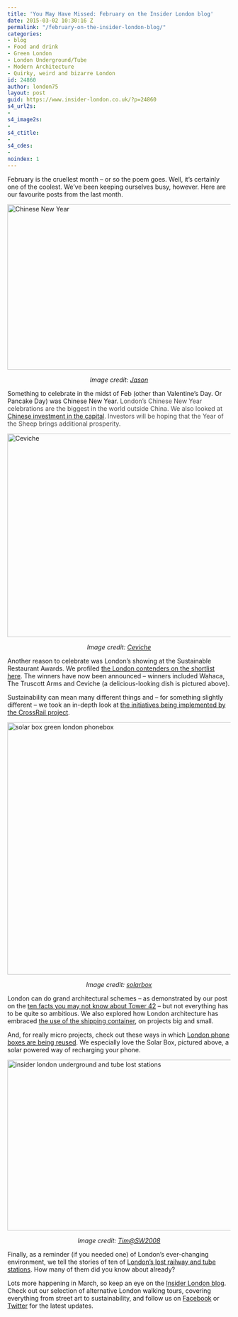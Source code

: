 ```yaml
---
title: 'You May Have Missed: February on the Insider London blog'
date: 2015-03-02 10:30:16 Z
permalink: "/february-on-the-insider-london-blog/"
categories:
- blog
- Food and drink
- Green London
- London Underground/Tube
- Modern Architecture
- Quirky, weird and bizarre London
id: 24860
author: london75
layout: post
guid: https://www.insider-london.co.uk/?p=24860
s4_url2s:
- 
s4_image2s:
- 
s4_ctitle:
- 
s4_cdes:
- 
noindex: 1
---
```


February is the cruellest month &#8211; or so the poem goes. Well, it&#8217;s certainly one of the coolest. We&#8217;ve been keeping ourselves busy, however. Here are our favourite posts from the last month.

<img class="aligncenter wp-image-24778 size-full" src="/wp-content/uploads/2015/02/Chinese-New-Year.jpg" alt="Chinese New Year" width="569" height="373" />

<p style="text-align: center;">
  <em>Image credit: <a href="https://www.flickr.com/photos/lewishamdreamer/99520112/in/photolist-9N4S1-bhqwF2-bhqwXx-bhqy6B-bhqyoR-bhqxRz-bhqxwX-bhqyZZ-bhqxgZ-bhqyGB-9hfps3-5WK3Eu-4Euxvr-covTJ-9hfprY-9hc6QR-9hc6PR-9hc6Qz-9hfps5-9hfprL-9hfps9-9hfjV5-9hfjUY-9hfjUN-9hfjUQ-9hc6QD-9hc6Px-9hc6PF-9hfprU-9hfjUS-jGW2gj-4qN1f3-4rCukE-5X9fUV-4rCu9f-4rCo9A-jGUz8i-4rCrXJ-xkN5m-4rykaa-4rCtim-2ktJU-4ryirc-D974p-4reyFM-7EK3uq-bq3rHZ-7EK21E-7EK5D3-4rCvuh">Jason</a></em>
</p>

Something to celebrate in the midst of Feb (other than Valentine&#8217;s Day. Or Pancake Day) was Chinese New Year. <span style="color: #4d4d4d;">London’s Chinese New Year celebrations are the biggest in the world outside China. We also looked at <a href="/celebrate-chinese-new-year-in-london/">Chinese investment in the capital</a>. Investors will be hoping that the Year of the Sheep brings additional prosperity. </span>

<img class="aligncenter wp-image-24677 size-full" src="/wp-content/uploads/2015/02/BeFunky_ceviche.jpg_mini.jpg" alt="Ceviche" width="569" height="459" />

<p style="text-align: center;">
  <em>Image credit: <a href="http://cevicheuk.com/">Ceviche</a></em>
</p>

Another reason to celebrate was London&#8217;s showing at the Sustainable Restaurant Awards. We profiled [the London contenders on the shortlist here](/the-sustainable-restaurant-awards-2015/). The winners have now been announced &#8211; winners included Wahaca, The Truscott Arms and Ceviche (a delicious-looking dish is pictured above).

Sustainability can mean many different things and &#8211; for something slightly different &#8211; we took an in-depth look at [the initiatives being implemented by the CrossRail project](/making-tracks-crossrail-sustainability/).

<img class="aligncenter wp-image-24669 size-full" src="/wp-content/uploads/2015/02/solarbox_6_mini.jpeg" alt="solar box green london phonebox" width="569" height="569" />

<p style="text-align: center;">
  <em>Image credit: <a href="http://www.solarboxlondon.org/" target="_blank">solarbox</a></em>
</p>

London can do grand architectural schemes &#8211; as demonstrated by our post on the [ten facts you may not know about Tower 42](/10-great-facts-about-tower-42/) &#8211; but not everything has to be quite so ambitious. We also explored how London architecture has embraced <a href="/london-container-capital/" target="_blank">the use of the shipping container</a>, on projects big and small.

And, for really micro projects, check out these ways in which <a href="/londons-most-unusual-phone-boxes/" target="_blank">London phone boxes are being reused</a>. We especially love the Solar Box, pictured above, a solar powered way of recharging your phone.

<img class="aligncenter wp-image-24833 size-full" src="/wp-content/uploads/2015/02/3295505601_f00005bb1b_z-2.jpg" alt="insider london underground and tube lost stations" width="569" height="385" />

<p style="text-align: center;">
  <em>Image credit: <a href="https://www.flickr.com/photos/25347284@N04/3295505601/in/photolist-62dk16-k7uAUu-72DTa9-oBBpCT-7fwEBU-oU6tsc-dZVYW4-7MTiAX-8ndq8X-fuRj3T-6gDTud-8dUWB2-83zxqq-81JzLb-81EsMc-81JzpW-81JAH3-81JA6w-58VhsE-7MTjKp-skrcz-bufHw5-81FrFK-81JCL1-81FtLe-5pdeiQ-5oUQtp-dNRRQt-6fSHaY-5FTCTa-dNRRCg-6fNEGM-brk3Fg-66j7kX-e1vecQ-5YETq2-887yaZ-b2ZN7M-6Ph6JK-89zjmE-5LDsRZ-5VkE3c-7DQooG-4P9Yqu-67Yj92-axsKyp-axsLjM-7oHLiT-deFzo3-8m1QsV" target="_blank">Tim@SW2008</a></em>
</p>

Finally, as a reminder (if you needed one) of London&#8217;s ever-changing environment, we tell the stories of ten of <a href="/londons-lost-railway-tube-stations/" target="_blank">London&#8217;s lost railway and tube stations</a>. How many of them did you know about already?

Lots more happening in March, so keep an eye on the <a href="https://www.insider-london.co.uk/blog/" target="_blank">Insider London blog</a>. Check out our selection of alternative London walking tours, covering everything from street art to sustainability, and follow us on <a href="https://www.facebook.com/insiderlondon" target="_blank">Facebook</a> or <a href="https://twitter.com/insiderlondon" target="_blank">Twitter</a> for the latest updates.
